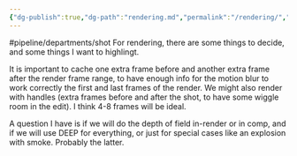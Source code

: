 ```yaml
---
{"dg-publish":true,"dg-path":"rendering.md","permalink":"/rendering/","hide":true}
---
```



#pipeline/departments/shot 
For rendering, there are some things to decide, and some things I want to highlingt. 

It is important to cache one extra frame before and another extra frame after the render frame range, to have enough info for the motion blur to work correctly the first and last frames of the render. We might also render with handles (extra frames before and after the shot, to have some wiggle room in the edit). I think 4-8 frames will be ideal.

A question I have is if we will do the depth of field in-render or in comp, and if we will use DEEP for everything, or just for special cases like an explosion with smoke. Probably the latter.
